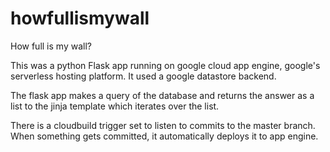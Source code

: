 # howfullismywall
How full is my wall? 

This was a python Flask app running on google cloud app engine, google's serverless hosting platform. It used a google datastore backend. 

The flask app makes a query of the database and returns the answer as a list to the jinja template which iterates over the list.  

There is a cloudbuild trigger set to listen to commits to the master branch. When something gets committed, it automatically deploys it to app engine. 